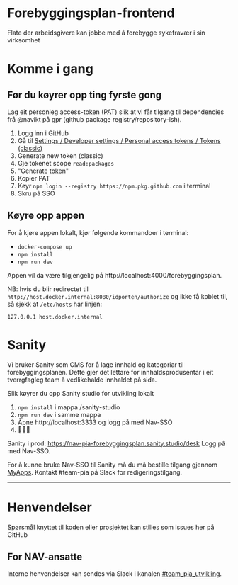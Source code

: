 # Forebyggingsplan-frontend

Flate der arbeidsgivere kan jobbe med å forebygge sykefravær i sin virksomhet

# Komme i gang

## Før du køyrer opp ting fyrste gong
Lag eit personleg access-token (PAT) slik at vi får tilgang til dependencies frå @navikt på gpr (github package registry/repository-ish). 
1. Logg inn i GitHub
2. Gå til [Settings / Developer settings / Personal access tokens / Tokens (classic)](https://github.com/settings/tokens)
3. Generate new token (classic)
4. Gje tokenet scope `read:packages`
5. "Generate token"
6. Kopier PAT
7. Køyr `npm login --registry https://npm.pkg.github.com` i terminal
8. Skru på SSO

## Køyre opp appen
For å kjøre appen lokalt, kjør følgende kommandoer i terminal:

-   `docker-compose up`
-   `npm install`
-   `npm run dev`

Appen vil da være tilgjengelig på http://localhost:4000/forebyggingsplan.

NB: hvis du blir redirectet til `http://host.docker.internal:8080/idporten/authorize` og ikke få koblet til, så sjekk at `/etc/hosts` har linjen:
```
127.0.0.1 host.docker.internal
```

# Sanity
Vi bruker Sanity som CMS for å lage innhald og kategoriar til forebyggingsplanen. Dette gjer det lettare for innhaldsprodusentar i eit tverrgfagleg team å vedlikehalde innhaldet på sida.

Slik køyrer du opp Sanity studio for utvikling lokalt
1. `npm install` i mappa /sanity-studio
2. `npm run dev` i samme mappa
3. Åpne http://localhost:3333 og logg på med Nav-SSO
4. 🎉🎉🎉

Sanity i prod:
https://nav-pia-forebyggingsplan.sanity.studio/desk
Logg på med Nav-SSO. 

For å kunne bruke Nav-SSO til Sanity må du må bestille tilgang gjennom [MyApps](https://myapps.microsoft.com/). 
Kontakt #team-pia på Slack for redigeringstilgang.

---

# Henvendelser

Spørsmål knyttet til koden eller prosjektet kan stilles som issues her på GitHub

## For NAV-ansatte

Interne henvendelser kan sendes via Slack i kanalen [#team_pia_utvikling](https://nav-it.slack.com/archives/C02T6RG9AE4).
